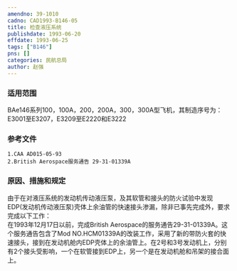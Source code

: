 ```yaml
---
amendno: 39-1010  
cadno: CAD1993-B146-05  
title: 检查液压系统  
publishdate: 1993-06-20  
effdate: 1993-06-25  
tags: ["B146"]  
pns: []  
categories: 民航总局  
author: 赵强  
---
```

  
### 适用范围  
BAe146系列100，100A，200，200A，300，300A型飞机，其制造序号为：E3001至E3207，E3209至E2220和E3222  
  
<!--more-->  
### 参考文件  
    1.CAA AD015-05-93  
    2.British Aerospace服务通告 29-31-01339A  
  
### 原因、措施和规定  
由于在对液压系统的发动机传动液压泵，及其软管和接头的防火试验中发现EDP(发动机传动液压泵)壳体上余油管的快速接头渗漏，除非已事先完成外，要求完成以下工作：  
    在1993年12月17日以前，完成British Aerospace的服务通告29-31-01339A。这个服务通告包含了Mod NO.HCM01339A的改装工作，采用了新的带防火套的快速接头，接到在发动机舱内EDP壳体上的余油管上。在2号和3号发动机上，分别有2个接头受影响，一个在软管接到EDP上，另一个是在发动机舱和吊架的接合面上。  

